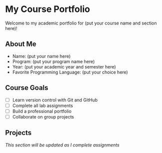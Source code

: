 # My Course Portfolio
 
Welcome to my academic portfolio for (put your course name and section here)!
 
## About Me
- Name: (put your name here)
- Program: (put your program name here)
- Year: (put your academic year and semester here)
- Favorite Programming Language: (put your choice here)
 
## Course Goals
- [ ] Learn version control with Git and GitHub
- [ ] Complete all lab assignments
- [ ] Build a professional portfolio
- [ ] Collaborate on group projects
 
## Projects
*This section will be updated as I complete assignments*
